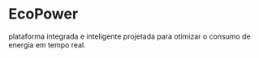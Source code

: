 # EcoPower
 plataforma integrada e inteligente projetada para otimizar o consumo de energia em tempo real.
